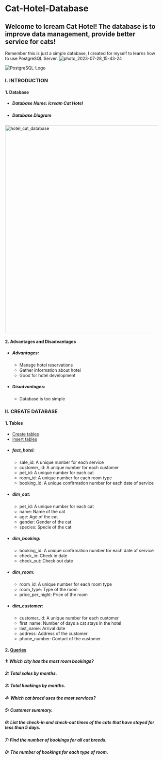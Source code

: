 # Cat-Hotel-Database
## Welcome to Icream Cat Hotel! The database is to improve data management, provide better service for cats! 
Remember this is just a simple database, I created for myself to learns how to use PostgreSQL Server.
![photo_2023-07-28_15-43-24](https://github.com/nguyenhieuhp96/Cat-Hotel-Database/assets/135586659/83db43f4-a04c-4686-822d-1afea638818f)

![PostgreSQL-Logo](https://github.com/user-attachments/assets/e4153bbf-9392-48b4-a8ea-18b717b9e2c1)
### I. INTRODUCTION 
#### 1. Database
* ##### Database Name: Icream Cat Hotel
* ##### Database Diagram
<img width="684" alt="hotel_cat_database" src="https://github.com/user-attachments/assets/8564c05f-4279-41d7-b5bf-6dae5a695e10">

#### 2. Advantages and Disadvantages
* ##### Advantages:
  * Manage hotel reservations
  * Gather information about hotel
  * Good for hotel development
* ##### Disadvantages:
  * Database is too simple

### II. CREATE DATABASE
#### 1. Tables
* [Create tables](https://github.com/trhieu165/Cat-Hotel-Database/blob/main/create_table.sql)
* [Insert tables](https://github.com/trhieu165/Cat-Hotel-Database/blob/main/insert_table.sql)
* ##### fact_hotel:
  * sale_id: A unique number for each service
  * customer_id: A unique number for each customer
  * pet_id: A unique number for each cat
  * room_id: A unique number for each room type
  * booking_id: A unique confirmation number for each date of service
* ##### dim_cat:
  * pet_id: A unique number for each cat
  * name: Name of the cat
  * age: Age of the cat
  * gender: Gender of the cat
  * species: Specie of the cat
* ##### dim_booking:
  * booking_id: A unique confirmation number for each date of service
  * check_in: Check in date
  * check_out: Check out date
* ##### dim_room:
  * room_id: A unique number for each room type
  * room_type: Type of the room
  * price_per_night: Price of the room
* ##### dim_customer:
  * customer_id: A unique number for each customer
  * first_name: Number of days a cat stays in the hotel
  * last_name: Arrival date
  * address: Address of the customer
  * phone_number: Contact of the customer

#### 2. [Queries](https://github.com/nguyenhieuhp96/Cat-Hotel-Database/blob/main/SQL%20Queries/SQLQuery.sql)
##### 1: Which city has the most room bookings?
##### 2: Total sales by months.
##### 3: Total bookings by months.
##### 4: Which cat breed uses the most services? 
##### 5: Customer summary.
##### 6: List the check-in and check-out times of the cats that have stayed for less than 5 days.
##### 7: Find the number of bookings for all cat breeds.
##### 8: The number of bookings for each type of room.

